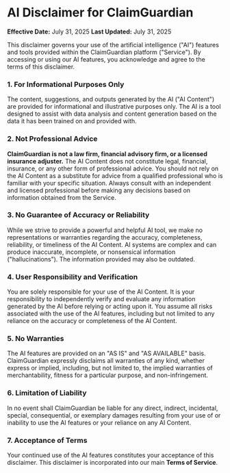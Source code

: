 # AI Disclaimer for ClaimGuardian

**Effective Date:** July 31, 2025
**Last Updated:** July 31, 2025

This disclaimer governs your use of the artificial intelligence ("AI") features and tools provided within the ClaimGuardian platform ("Service"). By accessing or using our AI features, you acknowledge and agree to the terms of this disclaimer.

### 1. For Informational Purposes Only

The content, suggestions, and outputs generated by the AI ("AI Content") are provided for informational and illustrative purposes only. The AI is a tool designed to assist with data analysis and content generation based on the data it has been trained on and provided with.

### 2. Not Professional Advice

**ClaimGuardian is not a law firm, financial advisory firm, or a licensed insurance adjuster.** The AI Content does not constitute legal, financial, insurance, or any other form of professional advice. You should not rely on the AI Content as a substitute for advice from a qualified professional who is familiar with your specific situation. Always consult with an independent and licensed professional before making any decisions based on information obtained from the Service.

### 3. No Guarantee of Accuracy or Reliability

While we strive to provide a powerful and helpful AI tool, we make no representations or warranties regarding the accuracy, completeness, reliability, or timeliness of the AI Content. AI systems are complex and can produce inaccurate, incomplete, or nonsensical information ("hallucinations"). The information provided may also be outdated.

### 4. User Responsibility and Verification

You are solely responsible for your use of the AI Content. It is your responsibility to independently verify and evaluate any information generated by the AI before relying or acting upon it. You assume all risks associated with the use of the AI features, including but not limited to any reliance on the accuracy or completeness of the AI Content.

### 5. No Warranties

The AI features are provided on an "AS IS" and "AS AVAILABLE" basis. ClaimGuardian expressly disclaims all warranties of any kind, whether express or implied, including, but not limited to, the implied warranties of merchantability, fitness for a particular purpose, and non-infringement.

### 6. Limitation of Liability

In no event shall ClaimGuardian be liable for any direct, indirect, incidental, special, consequential, or exemplary damages resulting from your use of or inability to use the AI features or your reliance on any AI Content.

### 7. Acceptance of Terms

Your continued use of the AI features constitutes your acceptance of this disclaimer. This disclaimer is incorporated into our main **Terms of Service**.
